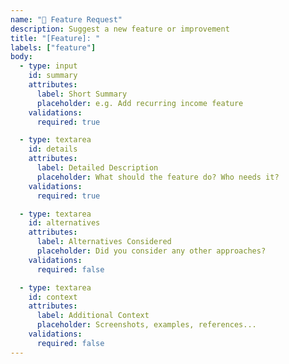 ```yaml
---
name: "🚀 Feature Request"
description: Suggest a new feature or improvement
title: "[Feature]: "
labels: ["feature"]
body:
  - type: input
    id: summary
    attributes:
      label: Short Summary
      placeholder: e.g. Add recurring income feature
    validations:
      required: true

  - type: textarea
    id: details
    attributes:
      label: Detailed Description
      placeholder: What should the feature do? Who needs it?
    validations:
      required: true

  - type: textarea
    id: alternatives
    attributes:
      label: Alternatives Considered
      placeholder: Did you consider any other approaches?
    validations:
      required: false

  - type: textarea
    id: context
    attributes:
      label: Additional Context
      placeholder: Screenshots, examples, references...
    validations:
      required: false
---
```

